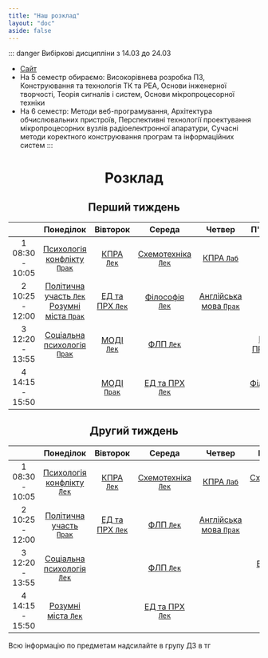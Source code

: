 ```yaml
---
title: "Наш розклад"
layout: "doc"
aside: false
---
```


::: danger Вибіркові дисципліни з 14.03 до 24.03
* [Сайт](https://my.kpi.ua/)
* На 5 семестр обираємо: Високорівнева розробка ПЗ, Конструювання та технологія ТК та РЕА, Основи інженерної творчості, Теорія сигналів і систем, Основи мікропроцесорної техніки
* На 6 семестр: Методи веб-програмування, Архітектура обчислювальних пристроїв, Перспективні технології проектування мікропроцесорних вузлів радіоелектронної апаратури, Сучасні методи коректного конструювання програм та інформаційних систем
:::

<h1>Розклад</h1>

<h2 id="firstWeekH2">Перший тиждень</h2>

<div id="firstWeek">

|                    |                                     Понеділок                                      |            Вівторок             |                Середа                |                  Четвер                  |               П'ятниця                |
| :----------------: | :--------------------------------------------------------------------------------: | :-----------------------------: | :----------------------------------: | :--------------------------------------: | :-----------------------------------: |
| 1<br>08:30 - 10:05 |                [Психологія конфлікту `Прак`](/tasks/agrophilosophy)                |    [КПРА `Лек`](/tasks/kpra)    | [Схемотехніка `Лек`](/tasks/circuit) |        [КПРА `Лаб`](/tasks/kpra)         |
| 2<br>10:25 - 12:00 | [Політична участь `Лек`](/tasks/political)<br>[Розумні міста `Прак`](/tasks/smart) | [ЕД та ПРХ `Лек`](/tasks/edprh) | [Філософія `Лек`](/tasks/philosophy) | [Англійська мова `Прак`](/tasks/english) |
| 3<br>12:20 - 13:55 |                  [Соціальна психологія `Прак`](/tasks/psychology)                  |    [МОДІ `Лек`](/tasks/modi)    |       [ФЛП `Лек`](/tasks/flp)        |                                          |   [ЕД та ПРХ `Прак`](/tasks/edprh)    |
| 4<br>14:15 - 15:50 |                                                                                    |   [МОДІ `Прак`](/tasks/modi)    |   [ЕД та ПРХ `Лек`](/tasks/edprh)    |                                          | [Філософія `Прак`](/tasks/philosophy) |

</div>

<h2 id="secondWeekH2">Другий тиждень</h2>

<div id="secondWeek">

|                    |                      Понеділок                      |            Вівторок             |                Середа                |                  Четвер                  |               П'ятниця               |
| :----------------: | :-------------------------------------------------: | :-----------------------------: | :----------------------------------: | :--------------------------------------: | :----------------------------------: |
| 1<br>08:30 - 10:05 | [Психологія конфлікту `Лек`](/tasks/agrophilosophy) |    [КПРА `Лек`](/tasks/kpra)    | [Схемотехніка `Лек`](/tasks/circuit) |        [КПРА `Лаб`](/tasks/kpra)         | [Схемотехніка `Лаб`](/tasks/circuit) |
| 2<br>10:25 - 12:00 |     [Політична участь `Прак`](/tasks/political)     | [ЕД та ПРХ `Лек`](/tasks/edprh) |       [ФЛП `Лек`](/tasks/flp)        | [Англійська мова `Прак`](/tasks/english) |       [ФЛП `Лаб`](/tasks/flp)        |
| 3<br>12:20 - 13:55 |   [Соціальна психологія `Лек`](/tasks/psychology)   |                                 |       [ФЛП `Лек`](/tasks/flp)        |                                          |   [ЕД та ПРХ `Лаб`](/tasks/edprh)    |
| 4<br>14:15 - 15:50 |         [Розумні міста `Лек`](/tasks/smart)         |                                 |   [ЕД та ПРХ `Лек`](/tasks/edprh)    |                                          |                                      |

</div>

Всю інформацію по предметам надсилайте в групу ДЗ в тг

<script setup>
import { onMounted } from "vue"

onMounted(() => { 
    console.log("Ну і чого ти сюди дивишся, чортяка! Якщо ти хочеш допомогти зробити цей сайт краще, то пиши в телеграм: @Renat_TOP");
    try {
        checkWeekAndCouple()
        setInterval(() => {
            checkWeekAndCouple();
        }, 10000);
    } catch (e) {}
})

const now = new Date();
const year = now.getFullYear();
const month = now.getMonth();
const date = now.getDate();
const day = now.getDay();
const time = now.getTime();

function checkWeekAndCouple() {
    const firstWeek = document.getElementById('firstWeek');
    const secondWeek = document.getElementById('secondWeek');
    const currentWeek = getNowWeek() === 1 ? firstWeek : secondWeek;
    const nowCouple = getCouple() ? getCouple() : 0;
    const table = currentWeek.getElementsByTagName("table")[0];
    table.style.border = "2px solid #059669";
    const weekDays = table.getElementsByTagName("td");
    if (nowCouple === -1) {
        let lastCouples = [19, 20, 21, 22, 23];
        for (let i = 0; i < lastCouples.length; i++) {
            weekDays[lastCouples[i]].style.border = "1px solid var(--vp-c-divider)"
        }
    }
    else if (nowCouple) {
        weekDays[nowCouple - 6].style.border = "1px solid var(--vp-c-divider)"
        weekDays[nowCouple].style.border = "2px solid #059669";
    }
}

function getNowWeek() {
    const today = new Date(year, month, 0).getTime();
    const week = Math.round((time) / (1000 * 60 * 60 * 24 * 7));
    return week % 2 ? 1 : 2;
}

function getCouple() {
    // [sunday, monday, tuesday, wednesday, thursday, friday, saturday]
    const daysWithCouples = [[], [1, 7, 13, 19], [2, 8, 14, 20], [3, 9, 15, 21], [4, 10, 16, 22], [5, 11, 17, 23], []];

    if (now >= new Date(year, month, date, 8, 30, 0) && now <= new Date(year, month, date, 10, 5, 0))
        return daysWithCouples[day][0];
    else if (now >= new Date(year, month, date, 10, 5, 0) && now <= new Date(year, month, date, 12, 0, 0))
        return daysWithCouples[day][1];
    else if (now >= new Date(year, month, date, 12, 0, 0) && now <= new Date(year, month, date, 13, 55, 0))
        return daysWithCouples[day][2];
    else if (now >= new Date(year, month, date, 13, 55, 0) && now <= new Date(year, month, date, 15, 50, 0))
        return daysWithCouples[day][3];
    else if (now > new Date(year, month, date, 15, 50, 0) && now < new Date(year, month, date, 8, 30, 0))
        return -1;
    else return 0;
}

</script>

<style scoped>
h1, h2 {
    text-align: center !important;
}

th {
    width: 1% !important;
}
</style>
